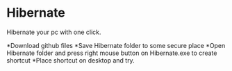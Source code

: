 # Hibernate
Hibernate your pc with one click.

*Download github files
*Save Hibernate folder to some secure place
*Open Hibernate folder and press right mouse button on Hibernate.exe to create shortcut 
*Place shortcut on desktop and try.
